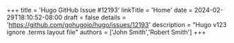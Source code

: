 +++
title = 'Hugo GitHub Issue #12193'
linkTitle = 'Home'
date = 2024-02-29T18:10:52-08:00
draft = false
details = 'https://github.com/gohugoio/hugo/issues/12193'
description = "Hugo v123 ignore .terms layout file"
authors = ['John Smith','Robert Smith']
+++

